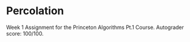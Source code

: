 # Percolation
Week 1 Assignment for the Princeton Algorithms Pt.1 Course. Autograder score: 100/100.
